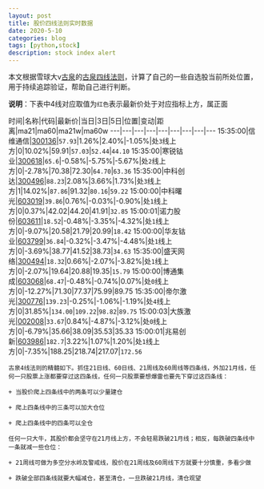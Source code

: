 ```yaml
---
layout: post
title: 股价四线法则实时数据
date: 2020-5-10
categories: blog
tags: [python,stock]
description: stock index alert
---
```



本文根据雪球大v[古泉](https://xueqiu.com/u/7148646888)的[古泉四线法则](https://xueqiu.com/7148646888/130498192)，计算了自己的一些自选股当前所处位置，用于持续追踪验证，帮助自己进行判断。

**说明**：下表中4线对应取值为`红色`表示最新价处于对应指标上方，属正面

时间|名称|代码|最新价|当日|3日|5日|位置|变动|距离|ma21|ma60|ma21w|ma60w
---|---|---|---|---|---|---|---|---
15:35:00|信维通信|[300136](https://xueqiu.com/S/SZ300136)|`57.93`|1.26%|2.40%|-1.05%|处`3`线上方|0|10.02%|59.91|`57.03`|`52.44`|`44.10`
15:35:00|寒锐钴业|[300618](https://xueqiu.com/S/SZ300618)|`65.6`|-0.58%|-5.75%|-5.67%|处`2`线上方|0|-2.78%|70.38|72.30|`64.70`|`63.36`
15:35:00|中科创达|[300496](https://xueqiu.com/S/SZ300496)|`88.23`|2.08%|3.66%|1.73%|处`3`线上方|1|14.02%|`87.86`|91.32|`80.16`|`59.22`
15:00:00|中科曙光|[603019](https://xueqiu.com/S/SH603019)|`39.86`|0.76%|-0.03%|-0.90%|处`1`线上方|0|0.37%|42.02|44.20|41.91|`32.85`
15:00:01|诺力股份|[603611](https://xueqiu.com/S/SH603611)|`18.52`|-0.48%|-3.35%|-4.32%|处`1`线上方|0|-9.07%|20.58|21.79|20.99|`18.42`
15:00:00|华友钴业|[603799](https://xueqiu.com/S/SH603799)|`36.84`|-0.32%|-3.47%|-4.48%|处`1`线上方|0|-3.69%|38.77|41.52|38.73|`34.63`
15:35:00|盛天网络|[300494](https://xueqiu.com/S/SZ300494)|`18.32`|0.66%|-2.07%|-3.82%|处`1`线上方|0|-2.07%|19.64|20.88|19.35|`15.79`
15:00:00|博通集成|[603068](https://xueqiu.com/S/SH603068)|`68.47`|-0.48%|-0.74%|0.07%|处`0`线上方|0|-12.27%|71.30|77.37|75.99|89.75
15:35:00|帝尔激光|[300776](https://xueqiu.com/S/SZ300776)|`139.23`|-0.25%|-1.06%|-1.19%|处`4`线上方|0|31.85%|`134.00`|`109.22`|`98.82`|`89.75`
15:00:03|大族激光|[002008](https://xueqiu.com/S/SZ002008)|`33.67`|0.84%|-4.87%|-3.12%|处`0`线上方|0|-6.79%|35.66|38.09|35.53|35.33
15:00:01|兆易创新|[603986](https://xueqiu.com/S/SH603986)|`182.7`|3.22%|1.07%|1.20%|处`1`线上方|0|-7.35%|188.25|218.74|217.07|`172.56`

```
古泉4线法则的精髓如下。抓住21日线、60日线、21周线及60周线等四条线，外加21月线，任何一只股票上涨都要穿过这四条线，任何一只股票要想爆雷也要先下穿过这四条线：

+ 当股价爬上四条线中的两条可以少量建仓

+ 爬上四条线中的三条可以加大仓位

+ 爬上四条线中的四条可以全仓

任何一只大牛，其股价都会坚守在21月线上方，不会轻易跌破21月线；相反，每跌破四条线中一条就减一些仓位：

+ 21周线可做为多空分水岭及警戒线，股价在21周线及60周线下方就要十分慎重，多看少做

+ 跌破全部四条线就要大幅减仓，甚至清仓，一旦跌破21月线，清仓观望
```